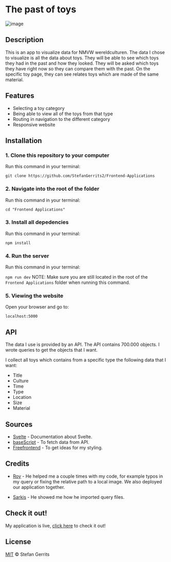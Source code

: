 # The past of toys

![image](https://user-images.githubusercontent.com/45566396/67085227-bbd5f980-f19e-11e9-90d9-f1f35716f07d.png)

## Description

This is an app to visualize data for NMVW wereldculturen. The data I chose to visualize is all the data about toys. They will be able to see which toys they had in the past and how they looked. They will be asked which toys they have right now so they can compare them with the past. On the specific toy page, they can see relates toys which are made of the same material. 

## Features

* Selecting a toy category
* Being able to view all of the toys from that type
* Routing in navigation to the different category
* Responsive website

## Installation

### 1. Clone this repository to your computer
Run this command in your terminal:

`git clone https://github.com/StefanGerrits2/Frontend-Applications`
### 2. Navigate into the root of the folder
Run this command in your terminal:

`cd "Frontend Applications"`
### 3. Install all depedencies
Run this command in your terminal:

`npm install`
### 4. Run the server
Run this command in your terminal:

`npm run dev`
NOTE: Make sure you are still located in the root of the `Frontend Applications` folder when running this command.

### 5. Viewing the website
Open your browser and go to:

`localhost:5000`

## API

The data I use is provided by an API. The API contains 700.000 objects. I wrote queries to get the objects that I want. 

I collect all toys which contains from a specific type the following data that I want:

* Title
* Culture
* Time
* Type
* Location
* Size
* Material



## Sources

* [Svelte](https://svelte.dev/) - Documentation about Svelte.
* [baseScript](https://github.com/cmda-tt/course-19-20/blob/master/examples/sparql/baseScript.js) - To fetch data from API.
* [Freefrontend](https://freefrontend.com/) - To get ideas for my styling.

## Credits

* [Roy](https://github.com/RooyyDoe) - He helped me a couple times with my code, for example typos in my query or fixing the relative path to a local image. We also deployed our application together.

* [Sarkis](https://github.com/sarkis1997) - He showed me how he imported query files.

## Check it out!

My application is live, [click here](https://frontend-applications-toys.netlify.com/) to check it out!

## License

[MIT](https://github.com/StefanGerrits2/Frontend-Applications/blob/master/LICENSE.txt) © Stefan Gerrits